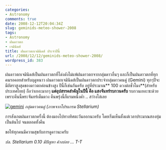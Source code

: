 ```yaml
---
categories:
- Astronomy
comments: true
date: 2008-12-12T20:04:34Z
slug: geminids-meteo-shower-2008
tags:
- Astronomy
- ฝนดาวตก
- เจมินิดส์
title: ฝนดาวตกเจมินิดส์ ประจำปีนี้
url: /2008/12/12/geminids-meteo-shower-2008/
wordpress_id: 383
---
```


ฝนดาวตกเจมินิดส์เป็นฝนดาวตกที่โด่งดังไม่แพ้ฝนดาวตกจากกลุ่มดาวอื่นๆ และก็เป็นฝนดาวตกที่ทุกคนรอคอยสำหรับฤดูหนาว ฝนดาวตกเจมินิดส์เป็นฝนดาวตกประจำกลุ่มดาวคนคู่ (Gemini) ทุกๆปีจะมีอัตราสูงสุดของดาวตกค่อนข้างสูง ปีนี้ก็เช่นกันครับ อยู่ที่ประมาณ** 100 ดวงต่อชั่วโมง**(สำหรับประเทศไทย) ถือว่าเยอะมากๆ **แต่อุปสรรคสำคัญในปีนี้ คือ แสงจันทร์รบกวนครับ** รบกวนเยอะซะด้วย เพราะคืนนี้พระจันทร์เต็มดวง คืนพรุ่งนี้ก็แรมหนึ่งค่ำ .. สว่างโล่เลย



[![gemini](http://www.armno.in.th/wp-content/uploads/2008/12/gemini-thumb.png)](http://www.armno.in.th/wp-content/uploads/2008/12/gemini.png)
_กลุ่มดาวคนคู่ (ภาพจากโปรแกรม Stellarium)_



การสังเกตฝนดาวตกครั้งนี้ ต้องมองไปทางทิศตะวันออกนะครับ โดยเริ่มเห็นตั้งแต่เวลาประมาณสองทุ่มเป็นต้นไป จนตลอดทั้งคืน



ขอให้ทุกคนมีความสุขกับการดูดาวนะครับ



_ปล. Stellarium 0.10 มีปัญหา ค้างบ่อย … T-T_
